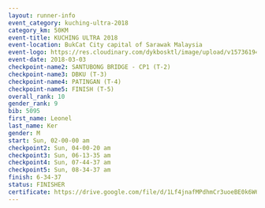```yaml
--- 
layout: runner-info 
event_category: kuching-ultra-2018 
category_km: 50KM 
event-title: KUCHING ULTRA 2018 
event-location: BukCat City capital of Sarawak Malaysia 
event-logo: https://res.cloudinary.com/dykbosktl/image/upload/v1573619473/Logo/kuching-ultra-2018-logo_tlpvm5.png 
event-date: 2018-03-03 
checkpoint-name2: SANTUBONG BRIDGE - CP1 (T-2) 
checkpoint-name3: DBKU (T-3) 
checkpoint-name4: PATINGAN (T-4) 
checkpoint-name5: FINISH (T-5) 
overall_rank: 10
gender_rank: 9
bib: 5095
first_name: Leonel
last_name: Ker
gender: M
start: Sun, 02-00-00 am
checkpoint2: Sun, 04-00-20 am
checkpoint3: Sun, 06-13-35 am
checkpoint4: Sun, 07-44-37 am
checkpoint5: Sun, 08-34-37 am
finish: 6-34-37
status: FINISHER
certificate: https://drive.google.com/file/d/1Lf4jnafMPdhmCr3uoeBE0k6W6ec66CtD/view?usp=sharing
--- 
```

